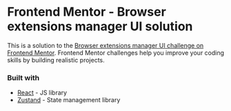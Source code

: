 # Frontend Mentor - Browser extensions manager UI solution

This is a solution to the [Browser extensions manager UI challenge on Frontend Mentor](https://www.frontendmentor.io/challenges/browser-extension-manager-ui-yNZnOfsMAp). Frontend Mentor challenges help you improve your coding skills by building realistic projects. 

### Built with
- [React](https://reactjs.org/) - JS library
- [Zustand](https://zustand.docs.pmnd.rs/getting-started/introduction) - State management library

